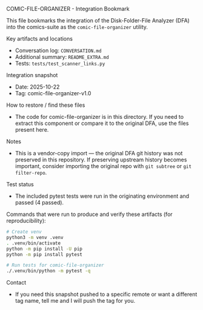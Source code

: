 COMIC-FILE-ORGANIZER - Integration Bookmark

This file bookmarks the integration of the Disk-Folder-File Analyzer (DFA) into the comics-suite as the `comic-file-organizer` utility.

Key artifacts and locations
- Conversation log: `CONVERSATION.md`
- Additional summary: `README_EXTRA.md`
- Tests: `tests/test_scanner_links.py`

Integration snapshot
- Date: 2025-10-22
- Tag: comic-file-organizer-v1.0

How to restore / find these files
- The code for comic-file-organizer is in this directory. If you need to extract this component or compare it to the original DFA, use the files present here.

Notes
- This is a vendor-copy import — the original DFA git history was not preserved in this repository. If preserving upstream history becomes important, consider importing the original repo with `git subtree` or `git filter-repo`.

Test status
- The included pytest tests were run in the originating environment and passed (4 passed).

Commands that were run to produce and verify these artifacts (for reproducibility):
```bash
# Create venv
python3 -m venv .venv
. .venv/bin/activate
python -m pip install -U pip
python -m pip install pytest

# Run tests for comic-file-organizer
./.venv/bin/python -m pytest -q
```

Contact
- If you need this snapshot pushed to a specific remote or want a different tag name, tell me and I will push the tag for you.

